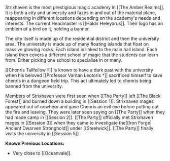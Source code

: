 Strixhaven is the most prestigious magic academy in [[The Amber Realms]]. It is both a city and university and fazes in and out of the material plane, reappearing in different locations depending on the academy's needs and interests. The current Headmaster is [[Haldir Heleyarus]]. Their logo has an emblem of a bird on it, holding a banner. 

The city itself is made up of the residential district and then the university area. The university is made up of many floating islands that float on massive glowing rocks. Each island is linked to the main hall island. Each island then covers a different school of magic that the students can learn from. Either picking one school to specialise in or many. 

[[Chenris Tallfellow ‡]] is known to have a dark past with the university when his beloved [[Professor Varitan Leotoris †]] sacrificed himself to save chenris in a dungeon field trip. This act ultimately led to chenris being banned from the university. 

Members of Strixhaven were first seen when [[The Party]] left [[The Black Forest]] and burned down a building in [[Session 1]]. Strixhaven mages appeared out of nowhere and gave Chenris an evil eye before putting out the fire and leaving. They were later seen spying on [[The Party]] when they had made camp in [[Session 2]]. [[The Party]] officially met Strixhaven mages in [[Session 3]] when they came to investigate the[[Iron Forge| Ancient Dwarven Stronghold]] under [[Steelwick]]. [[The Party]] finally visits the university in [[Session 5]]

**Known Previous Locations:**
- Very close to [[Oceanvale]].
